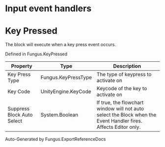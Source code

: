 # Input event handlers

# Key Pressed
The block will execute when a key press event occurs.

Defined in Fungus.KeyPressed

Property | Type | Description
 --- | --- | ---
Key Press Type | Fungus.KeyPressType | The type of keypress to activate on
Key Code | UnityEngine.KeyCode | Keycode of the key to activate on
Suppress Block Auto Select | System.Boolean | If true, the flowchart window will not auto select the Block when the Event Handler fires. Affects Editor only.

Auto-Generated by Fungus.ExportReferenceDocs
